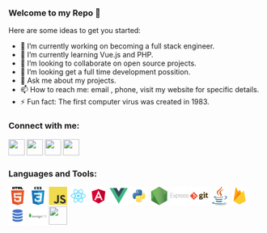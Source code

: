 ### Welcome to my Repo 👋


Here are some ideas to get you started:

- 🔭 I’m currently working on becoming a full stack engineer.
- 🌱 I’m currently learning Vue.js and PHP.
- 👯 I’m looking to collaborate on open source projects.
- 🤔 I’m looking get a full time development possition.
- 💬 Ask me about my projects.
- 📫 How to reach me: email , phone, visit my website for specific details.
- ⚡ Fun fact: The first computer virus was created in 1983.

### Connect with me:

<img height="32" width="32" src="https://cdn.jsdelivr.net/npm/simple-icons@v4/icons/microsoftoutlook.svg" />     <img height="32" width="32" src="https://cdn.jsdelivr.net/npm/simple-icons@v4/icons/adobephonegap.svg" />     <img height="32" width="32" src="https://cdn.jsdelivr.net/npm/simple-icons@v4/icons/linkedin.svg" />     <img height="32" width="32" src="https://cdn.jsdelivr.net/npm/simple-icons@v4/icons/facebook.svg" /> 


### Languages and Tools:

<img height="36" width="36" src="https://raw.githubusercontent.com/github/explore/80688e429a7d4ef2fca1e82350fe8e3517d3494d/topics/html/html.png"/>  <img height="36" width="36" src="https://raw.githubusercontent.com/github/explore/80688e429a7d4ef2fca1e82350fe8e3517d3494d/topics/css/css.png"/>  <img height="36" width="36" src="https://raw.githubusercontent.com/github/explore/80688e429a7d4ef2fca1e82350fe8e3517d3494d/topics/javascript/javascript.png"/> <img height="36" width="36" src="https://raw.githubusercontent.com/github/explore/80688e429a7d4ef2fca1e82350fe8e3517d3494d/topics/react/react.png"/> <img height="36" width="36" src="https://raw.githubusercontent.com/github/explore/80688e429a7d4ef2fca1e82350fe8e3517d3494d/topics/angular/angular.png"/> <img height="36" width="36" src="https://raw.githubusercontent.com/github/explore/80688e429a7d4ef2fca1e82350fe8e3517d3494d/topics/vue/vue.png"/> <img height="36" width="36" src="https://raw.githubusercontent.com/github/explore/80688e429a7d4ef2fca1e82350fe8e3517d3494d/topics/python/python.png"/> <img height="36" width="36" src="https://raw.githubusercontent.com/github/explore/80688e429a7d4ef2fca1e82350fe8e3517d3494d/topics/nodejs/nodejs.png"/> <img height="36" width="36" src="https://raw.githubusercontent.com/github/explore/80688e429a7d4ef2fca1e82350fe8e3517d3494d/topics/express/express.png"/> <img height="36" width="36" src="https://raw.githubusercontent.com/github/explore/80688e429a7d4ef2fca1e82350fe8e3517d3494d/topics/git/git.png"/> <img height="36" width="36" src="https://raw.githubusercontent.com/github/explore/80688e429a7d4ef2fca1e82350fe8e3517d3494d/topics/java/java.png"/>  <img height="36" width="36" src="https://raw.githubusercontent.com/github/explore/80688e429a7d4ef2fca1e82350fe8e3517d3494d/topics/firebase/firebase.png"/>  <img height="36" width="36" src="https://raw.githubusercontent.com/github/explore/80688e429a7d4ef2fca1e82350fe8e3517d3494d/topics/sql/sql.png"/> <img height="36" width="36" src="https://raw.githubusercontent.com/github/explore/80688e429a7d4ef2fca1e82350fe8e3517d3494d/topics/mongodb/mongodb.png"/> <img height="36" width="36" src="https://commons.wikimedia.org/wiki/File:Visual_Studio_Code_1.18_icon.svg"/>


 



